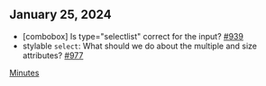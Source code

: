 January 25, 2024
----------------------------------

- [combobox] Is type="selectlist" correct for the input? [#939](https://github.com/openui/open-ui/issues/939)
- stylable `select`: What should we do about the multiple and size attributes? [#977](https://github.com/openui/open-ui/issues/977)

[Minutes](https://www.w3.org/2024/01/25-openui-minutes.html)
